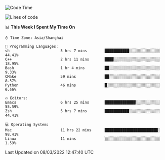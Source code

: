 <!--START_SECTION:waka-->
![Code Time](http://img.shields.io/badge/Code%20Time-641%20hrs%2022%20mins-blue)

![Lines of code](https://img.shields.io/badge/From%20Hello%20World%20I%27ve%20Written-22%20Thousand%20lines%20of%20code-blue)

📊 **This Week I Spent My Time On** 

```text
⌚︎ Time Zone: Asia/Shanghai

💬 Programming Languages: 
sh                       5 hrs 7 mins        ███████████░░░░░░░░░░░░░░   44.41% 
C++                      2 hrs 11 mins       ████░░░░░░░░░░░░░░░░░░░░░   18.95% 
Bash                     1 hr 4 mins         ██░░░░░░░░░░░░░░░░░░░░░░░   9.33% 
CMake                    59 mins             ██░░░░░░░░░░░░░░░░░░░░░░░   8.57% 
Python                   46 mins             █░░░░░░░░░░░░░░░░░░░░░░░░   6.66%

🔥 Editors: 
Emacs                    6 hrs 25 mins       ██████████████░░░░░░░░░░░   55.59% 
Zsh                      5 hrs 7 mins        ███████████░░░░░░░░░░░░░░   44.41%

💻 Operating System: 
Mac                      11 hrs 22 mins      ████████████████████████░   98.41% 
Linux                    11 mins             ░░░░░░░░░░░░░░░░░░░░░░░░░   1.59%

```


 Last Updated on 08/03/2022 12:47:40 UTC
<!--END_SECTION:waka-->
